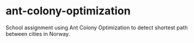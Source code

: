 # ant-colony-optimization
School assignment using Ant Colony Optimization to detect shortest path between cities in Norway.
